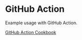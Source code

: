 # GitHub Action
Example usage with GitHub Action.

[GitHub Action Cookbook](https://github.com/clover0/setup-issue-agent?tab=readme-ov-file#github-action-cookbook)
